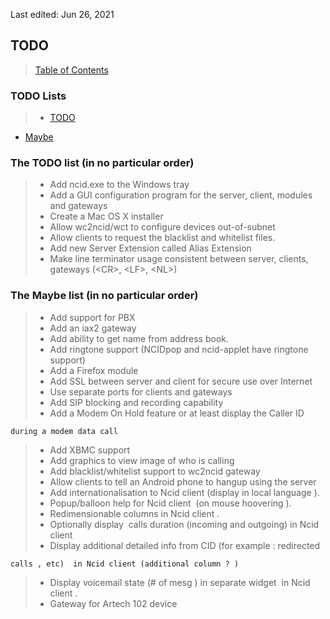 <!-- TODO.md - Removable HEADER Start -->

Last edited: Jun 26, 2021

<!-- Removable HEADER End -->

## <a name="todo_top"></a>TODO

> [Table of Contents](#doc_top)

### TODO Lists

> - [TODO](#todo_definitely)

- [Maybe](#todo_maybe)

### <a name="todo_definitely"></a>The TODO list (in no particular order)

> - Add ncid.exe to the Windows tray
> - Add a GUI configuration program for the server, client, modules and gateways
> - Create a Mac OS X installer
> - Allow wc2ncid/wct to configure devices out-of-subnet
> - Allow clients to request the blacklist and whitelist files.
> - Add new Server Extension called Alias Extension
> - Make line terminator usage consistent between server, clients, gateways (&lt;CR&gt;, &lt;LF&gt;, &lt;NL&gt;)

### <a name="todo_maybe"></a>The Maybe list (in no particular order)

> - Add support for PBX
> - Add an iax2 gateway
> - Add ability to get name from address book.
> - Add ringtone support (NCIDpop and ncid-applet have ringtone support)
> - Add a Firefox module
> - Add SSL between server and client for secure use over Internet
> - Use separate ports for clients and gateways
> - Add SIP blocking and recording capability
> - Add a Modem On Hold feature or at least display the Caller ID

    during a modem data call

> - Add XBMC support
> - Add graphics to view image of who is calling
> - Add blacklist/whitelist support to wc2ncid gateway
> - Allow clients to tell an Android phone to hangup using the server
> - Add internationalisation to Ncid client (display in local language ).
> - Popup/balloon help for Ncid client  (on mouse hoovering ).
> - Redimensionable columns in Ncid client .
> - Optionally display  calls duration (incoming and outgoing) in Ncid client
> - Display additional detailed info from CID (for example : redirected

    calls , etc)  in Ncid client (additional column ? )

> - Display voicemail state (# of mesg ) in separate widget  in Ncid client .
> - Gateway for Artech 102 device
